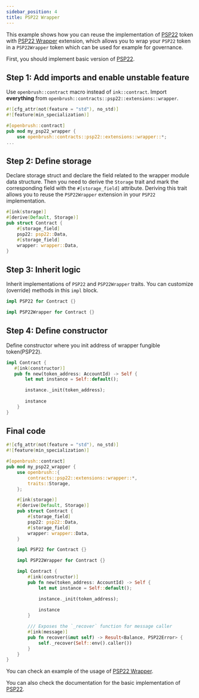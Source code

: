 ```yaml
---
sidebar_position: 4
title: PSP22 Wrapper
---
```


This example shows how you can reuse the implementation of [PSP22](https://github.com/727-Ventures/openbrush-contracts/tree/main/contracts/src/token/psp22) token with [PSP22 Wrapper](https://github.com/727-Ventures/openbrush-contracts/tree/main/contracts/src/token/psp22/extensions/wrapper.rs) extension, which allows you to wrap your `PSP22` token in a `PSP22Wrapper` token which can be used for example for governance.

First, you should implement basic version of [PSP22](/docs/OpenBrush/smart-contracts/PSP22).

## Step 1: Add imports and enable unstable feature

Use `openbrush::contract` macro instead of `ink::contract`. Import **everything** from 
`openbrush::contracts::psp22::extensions::wrapper`.

```rust
#![cfg_attr(not(feature = "std"), no_std)]
#![feature(min_specialization)]

#[openbrush::contract]
pub mod my_psp22_wrapper {
    use openbrush::contracts::psp22::extensions::wrapper::*;
...
```

## Step 2: Define storage

Declare storage struct and declare the field related to the wrapper module data structure.
Then you need to derive the `Storage` trait and mark the corresponding field with
the `#[storage_field]` attribute. Deriving this trait allows you to reuse the
`PSP22Wrapper` extension in your `PSP22` implementation.

```rust
#[ink(storage)]
#[derive(Default, Storage)]
pub struct Contract {
    #[storage_field]
    psp22: psp22::Data,
    #[storage_field]
    wrapper: wrapper::Data,
}
```

## Step 3: Inherit logic

Inherit implementations of `PSP22` and `PSP22Wrapper` traits. 
You can customize (override) methods in this `impl` block.

```rust
impl PSP22 for Contract {}

impl PSP22Wrapper for Contract {}
```

## Step 4: Define constructor

Define constructor where you init address of wrapper fungible token(PSP22).

```rust
impl Contract {
   #[ink(constructor)]
   pub fn new(token_address: AccountId) -> Self {
       let mut instance = Self::default();

       instance._init(token_address);
       
       instance
    }
}
```

## Final code

```rust
#![cfg_attr(not(feature = "std"), no_std)]
#![feature(min_specialization)]

#[openbrush::contract]
pub mod my_psp22_wrapper {
    use openbrush::{
        contracts::psp22::extensions::wrapper::*,
        traits::Storage,
    };

    #[ink(storage)]
    #[derive(Default, Storage)]
    pub struct Contract {
        #[storage_field]
        psp22: psp22::Data,
        #[storage_field]
        wrapper: wrapper::Data,
    }

    impl PSP22 for Contract {}

    impl PSP22Wrapper for Contract {}

    impl Contract {
        #[ink(constructor)]
        pub fn new(token_address: AccountId) -> Self {
            let mut instance = Self::default();

            instance._init(token_address);
            
            instance
        }

        /// Exposes the `_recover` function for message caller
        #[ink(message)]
        pub fn recover(&mut self) -> Result<Balance, PSP22Error> {
            self._recover(Self::env().caller())
        }
    }
}
```

You can check an example of the usage of [PSP22 Wrapper](https://github.com/727-Ventures/openbrush-contracts/tree/main/examples/psp22_extensions/wrapper).

You can also check the documentation for the basic implementation of [PSP22](/docs/OpenBrush/smart-contracts/PSP22).